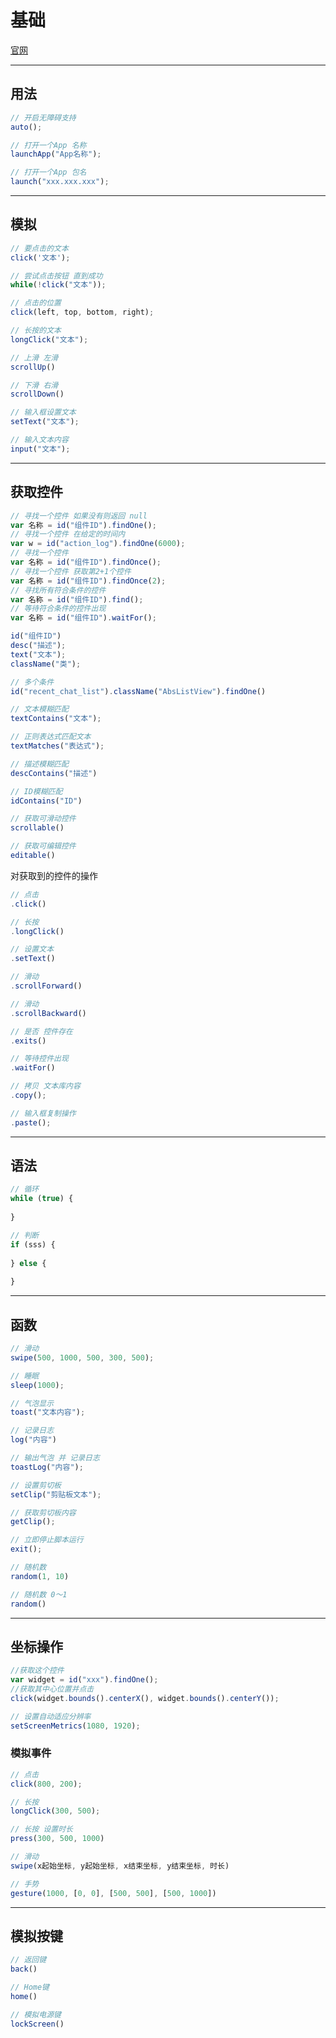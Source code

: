 # 基础

[官网](http://doc.autoxjs.com)

---
## 用法

```javascript
// 开启无障碍支持
auto();

// 打开一个App 名称
launchApp("App名称");

// 打开一个App 包名
launch("xxx.xxx.xxx");
```

---
## 模拟

```javascript
// 要点击的文本
click('文本');

// 尝试点击按钮 直到成功
while(!click("文本"));

// 点击的位置
click(left, top, bottom, right);

// 长按的文本
longClick("文本");

// 上滑 左滑 
scrollUp()

// 下滑 右滑
scrollDown()

// 输入框设置文本
setText("文本");

// 输入文本内容
input("文本");
```

---
## 获取控件

```javascript
// 寻找一个控件 如果没有则返回 null
var 名称 = id("组件ID").findOne();
// 寻找一个控件 在给定的时间内
var w = id("action_log").findOne(6000);
// 寻找一个控件
var 名称 = id("组件ID").findOnce();
// 寻找一个控件 获取第2+1个控件
var 名称 = id("组件ID").findOnce(2);
// 寻找所有符合条件的控件
var 名称 = id("组件ID").find();
// 等待符合条件的控件出现
var 名称 = id("组件ID").waitFor();

id("组件ID")
desc("描述");
text("文本");
className("类");

// 多个条件
id("recent_chat_list").className("AbsListView").findOne()

// 文本模糊匹配
textContains("文本");

// 正则表达式匹配文本
textMatches("表达式");

// 描述模糊匹配
descContains("描述")

// ID模糊匹配
idContains("ID")

// 获取可滑动控件
scrollable()

// 获取可编辑控件
editable()
```

对获取到的控件的操作

```javascript
// 点击
.click()

// 长按
.longClick()

// 设置文本
.setText()

// 滑动
.scrollForward()

// 滑动
.scrollBackward()

// 是否 控件存在
.exits()

// 等待控件出现
.waitFor()

// 拷贝 文本库内容
.copy();

// 输入框复制操作
.paste();

```

---
## 语法

```javascript
// 循环
while (true) {
  
}

// 判断
if (sss) {
  
} else {
  
}

```

---
## 函数

```javascript
// 滑动
swipe(500, 1000, 500, 300, 500);

// 睡眠
sleep(1000);

// 气泡显示
toast("文本内容");

// 记录日志
log("内容")

// 输出气泡 并 记录日志
toastLog("内容");

// 设置剪切板
setClip("剪贴板文本");

// 获取剪切板内容
getClip();

// 立即停止脚本运行
exit();

// 随机数
random(1, 10)

// 随机数 0～1
random()

```

---
## 坐标操作

```javascript
//获取这个控件
var widget = id("xxx").findOne();
//获取其中心位置并点击
click(widget.bounds().centerX(), widget.bounds().centerY());


```

```javascript
// 设置自动适应分辨率
setScreenMetrics(1080, 1920);

```

### 模拟事件

```javascript
// 点击
click(800, 200);

// 长按
longClick(300, 500);

// 长按 设置时长
press(300, 500, 1000)

// 滑动
swipe(x起始坐标, y起始坐标, x结束坐标, y结束坐标, 时长)

// 手势
gesture(1000, [0, 0], [500, 500], [500, 1000])
```

---
## 模拟按键

```javascript
// 返回键
back()

// Home键
home()

// 模拟电源键
lockScreen()
```



















































